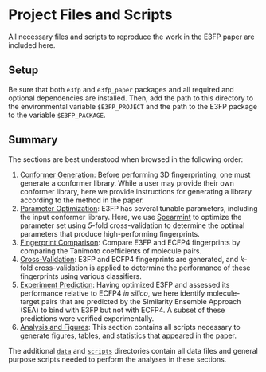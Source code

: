 # Project Files and Scripts

All necessary files and scripts to reproduce the work in the E3FP paper are
included here.

## Setup

Be sure that both `e3fp` and `e3fp_paper` packages and all required and
optional dependencies are installed. Then, add the path to this directory to
the environmental variable `$E3FP_PROJECT` and the path to the E3FP package to
the variable `$E3FP_PACKAGE`.

## Summary

The sections are best understood when browsed in the following order:

1. [Conformer Generation](conformer_generation): Before performing 3D
   fingerprinting, one must generate a conformer library. While a user may
   provide their own conformer library, here we provide instructions for
   generating a library according to the method in the paper.
2. [Parameter Optimization](parameter_optimization): E3FP has several tunable
   parameters, including the input conformer library. Here, we use
   [Spearmint](https://github.com/JasperSnoek/spearmint) to optimize the
   parameter set using *5*-fold cross-validation to determine the optimal
   parameters that produce high-performing fingerprints.
3. [Fingerprint Comparison](fingerprint_comparison): Compare E3FP and ECFP4
   fingerprints by comparing the Tanimoto coefficients of molecule pairs.
4. [Cross-Validation](crossvalidation): E3FP and ECFP4 fingerprints are
   generated, and *k*-fold cross-validation is applied to determine the
   performance of these fingerprints using various classifiers.
5. [Experiment Prediction](experiment_prediction): Having optimized E3FP and
   assessed its performance relative to ECFP4 *in silico*, we here identify
   molecule-target pairs that are predicted by the Similarity Ensemble
   Approach (SEA) to bind with E3FP but not with ECFP4. A subset of these
   predictions were verified experimentally.
6. [Analysis and Figures](analysis): This section contains all scripts
   necessary to generate figures, tables, and statistics that appeared in the
   paper.

The additional [`data`](data) and [`scripts`](scripts) directories contain all
data files and general purpose scripts needed to perform the analyses in these
sections.
